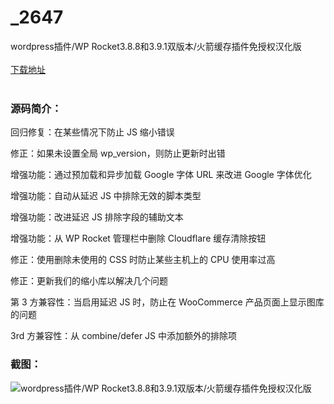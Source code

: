 # _2647
wordpress插件/WP Rocket3.8.8和3.9.1双版本/火箭缓存插件免授权汉化版
<br/></br>
[下载地址](https://www.uuid2.com/2647.html "下载地址")
<br/></br>
<h3>源码简介：</h3>
<p>回归修复：在某些情况下防止 JS 缩小错误<p>
<p>修正：如果未设置全局 wp_version，则防止更新时出错<p>
<p>增强功能：通过预加载和异步加载 Google 字体 URL 来改进 Google 字体优化<p>
<p>增强功能：自动从延迟 JS 中排除无效的脚本类型<p>
<p>增强功能：改进延迟 JS 排除字段的辅助文本<p>
<p>增强功能：从 WP Rocket 管理栏中删除 Cloudflare 缓存清除按钮<p>
<p>修正：使用删除未使用的 CSS 时防止某些主机上的 CPU 使用率过高<p>
<p>修正：更新我们的缩小库以解决几个问题<p>
<p>第 3 方兼容性：当启用延迟 JS 时，防止在 WooCommerce 产品页面上显示图库的问题<p>
<p>3rd 方兼容性：从 combine/defer JS 中添加额外的排除项<p>
<h3>截图：</h3>
<img src="https://www.uuid2.com/wp-content/uploads/img/202107/6cdbc75934.png" alt="wordpress插件/WP Rocket3.8.8和3.9.1双版本/火箭缓存插件免授权汉化版">
